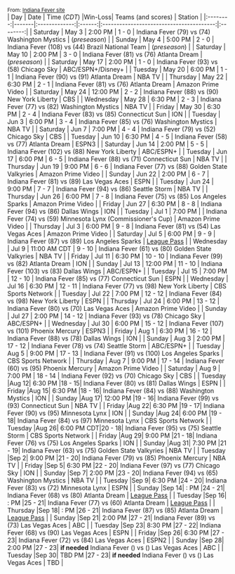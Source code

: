 <small>From: [Indiana Fever site](https://fever.wnba.com/schedule?season=2025&month=all&location=all&opponent=all)</small>  
|    Day   |   Date  |   Time (*CDT*) |Win-Loss|                Teams (and scores)        |  Station |
|:--------:|-------|:-------------:|:------:|:----------------------------------------:|:--------:|
| Saturday | May 3 | 2:00 PM | 1 - 0 | Indiana Fever (79) vs (74) Washington Mystics | (*preseason*) |
| Sunday | May 4 | 5:00 PM | 2 - 0 | Indiana Fever (108) vs (44) Brazil National Team | (*preseason*) |
| Saturday | May 10 | 2:00 PM | 3 - 0 | Indiana Fever  (81) vs (76) Atlanta Dream | (*preseason*) |
| Saturday | May 17 | 2:00 PM | 1 - 0 | Indiana Fever (93) vs (58) Chicago Sky | ABC/ESPN+/Disney+ |
| Tuesday | May 20 | 6:00 PM |  1 - 1 | Indiana Fever (90) vs (91) Atlanta Dream | NBA TV |
| Thursday | May 22 | 6:30 PM |  2 - 1  | Indiana Fever (81) vs (76) Atlanta Dream | Amazon Prime Video |
| Saturday | May 24 | 12:00 PM |  2 - 2  | Indiana Fever (88) vs (90) New York Liberty | CBS |
| Wednesday | May 28 | 6:30 PM |  2 - 3  | Indiana Fever (77) vs (82) Washington Mystics | NBA TV |
| Friday | May 30 | 6:30 PM |  2 - 4  | Indiana Fever (83) vs (85) Connecticut Sun | ION |
| Tuesday | Jun 3 | 6:00 PM |  3 - 4  | Indiana Fever (85) vs (76) Washington Mystics | NBA TV |
| Saturday | Jun 7 | 7:00 PM | 4 - 4  | Indiana Fever (79) vs (52) Chicago Sky | CBS |
| Tuesday | Jun 10 | 6:30 PM | 4 - 5 | Indiana Fever (58) vs (77) Atlanta Dream | ESPN3 |
| Saturday | Jun 14 | 2:00 PM | 5 - 5 | Indiana Fever (102) vs (88) New York Liberty | ABC/ESPN+ |
| Tuesday | Jun 17 | 6:00 PM  | 6 - 5 | Indiana Fever (88) vs (71) Connecticut Sun | NBA TV |
| Thursday | Jun 19 | 9:00 PM | 6 - 6 | Indiana Fever (77) vs (88) Golden State Valkyries | Amazon Prime Video |
| Sunday | Jun 22 | 2:00 PM  | 6 - 7  | Indiana Fever (81) vs (89) Las Vegas Aces | ESPN |
| Tuesday | Jun 24 | 9:00 PM | 7 - 7  | Indiana Fever (94) vs (86) Seattle Storm | NBA TV |
| Thursday | Jun 26 | 6:00 PM | 7 - 8 | Indiana Fever (75) vs (85) Los Angeles Sparks | Amazon Prime Video |
| Friday | Jun 27 | 6:30 PM  | 8 - 8  | Indiana Fever (94) vs (86) Dallas Wings | ION |
| Tuesday | Jul 1 | 7:00 PM |       | Indiana Fever (74) vs (59) Minnesota Lynx (Commissioner's Cup)  | Amazon Prime Video |
| Thursday | Jul 3 | 6:00 PM | 9 - 8 | Indiana Fever (81) vs (54) Las Vegas Aces | Amazon Prime Video |
| Saturday | Jul 5 | 6:00 PM | 9 - 9 | Indiana Fever (87) vs (89) Los Angeles Sparks | [League Pass](https://www.wnba.com/leaguepass) |
| Wednesday | Jul 9 | 11:00 AM CDT | 9 - 10 | Indiana Fever (61) vs (80) Golden State Valkyries | NBA TV |
| Friday | Jul 11 | 6:30 PM  | 10 - 10 | Indiana Fever (99) vs (82) Atlanta Dream | ION |
| Sunday | Jul 13 | 12:00 PM | 11 - 10 | Indiana Fever (103) vs (83) Dallas Wings | ABC/ESPN+ |
| Tuesday | Jul 15 | 7:00 PM | 12 - 10 | Indiana Fever (85) vs (77) Connecticut Sun | ESPN |
| Wednesday | Jul 16 | 6:30 PM | 12 - 11 | Indiana Fever (77) vs (98) New York Liberty | CBS Sports Network |
| Tuesday | Jul 22 | 7:00 PM | 12 - 12 | Indiana Fever (84) vs (98) New York Liberty | ESPN |
| Thursday | Jul 24 | 6:00 PM | 13 - 12 | Indiana Fever (80) vs (70) Las Vegas Aces | Amazon Prime Video |
| Sunday | Jul 27 | 2:00 PM | 14 - 12 | Indiana Fever (93) vs (78) Chicago Sky | ABC/ESPN+ |
| Wednesday | Jul 30 | 6:00 PM | 15 - 12 | Indiana Fever (107) vs (101) Phoenix Mercury | ESPN3 |
| Friday | Aug 1 | 6:30 PM | 16 - 12 | Indiana Fever (88) vs (78) Dallas Wings | ION |
| Sunday | Aug 3 | 2:00 PM | 17 - 12 | Indiana Fever (78) vs (74) Seattle Storm | ABC/ESPN+ |
| Tuesday | Aug 5 | 9:00 PM | 17 - 13 | Indiana Fever (91) vs (100) Los Angeles Sparks | CBS Sports Network |
| Thursday | Aug 7 | 9:00 PM | 17 - 14 | Indiana Fever (60) vs (95) Phoenix Mercury | Amazon Prime Video |
| Saturday | Aug 9 | 7:00 PM | 18 - 14 | Indiana Fever (92) vs (70) Chicago Sky | CBS |
| Tuesday |Aug 12| 6:30 PM |18 - 15| Indiana Fever (80) vs (81) Dallas Wings | ESPN |
| Friday |Aug 15| 6:30 PM |18 - 16| Indiana Fever (84) vs (88) Washington Mystics | ION |
| Sunday |Aug 17| 12:00 PM |19 - 16| Indiana Fever (99) vs (93) Connecticut Sun | NBA TV |
| Friday |Aug 22| 6:30 PM |19 - 17| Indiana Fever (90) vs (95) Minnesota Lynx | ION |
| Sunday |Aug 24| 6:00 PM |19 - 18| Indiana Fever (84) vs (97) Minnesota Lynx | CBS Sports Network |
| Tuesday |Aug 26| 6:00 PM CDT|20 - 18| Indiana Fever (95) vs (75) Seattle Storm | CBS Sports Network |
| Friday |Aug 29| 9:00 PM |21 - 18| Indiana Fever (76) vs (75) Los Angeles Sparks | ION |
| Sunday |Aug 31| 7:30 PM |21 - 19| Indiana Fever (63) vs (75) Golden State Valkyries | NBA TV |
| Tuesday |Sep 2| 9:00 PM |21 - 20| Indiana Fever (79) vs (85) Phoenix Mercury | NBA TV |
| Friday |Sep 5| 6:30 PM |22 - 20| Indiana Fever (97) vs (77) Chicago Sky | ION |
| Sunday |Sep 7| 2:00 PM |23 - 20| Indiana Fever (94) vs (65) Washington Mystics | NBA TV |
| Tuesday |Sep 9| 6:30 PM |24 - 20| Indiana Fever (83) vs (72) Minnesota Lynx | ESPN |
| Sunday |Sep 14| : PM |24 - 21| Indiana Fever (68) vs (80) Atlanta Dream | [League Pass](https://www.wnba.com/leaguepass) |
| Tuesday |Sep 16| : PM |25 - 21| Indiana Fever (77) vs (60) Atlanta Dream | [League Pass](https://www.wnba.com/leaguepass) |
| Thursday |Sep 18| : PM |26 - 21| Indiana Fever (87) vs (85) Atlanta Dream | [League Pass](https://www.wnba.com/leaguepass) |
| Sunday |Sep 21| 2:00 PM |27 - 21| Indiana Fever (89) vs (73) Las Vegas Aces | ABC |
| Tuesday |Sep 23| 8:30 PM |27 - 22| Indiana Fever (68) vs (90) Las Vegas Aces | ESPN |
| Friday |Sep 26| 6:30 PM |27 - 23| Indiana Fever (72) vs (84) Las Vegas Aces | ESPN2 |
| Sunday |Sep 28| 2:00 PM |27 - 23| **if needed** Indiana Fever () vs () Las Vegas Aces | ABC |
| Tuesday |Sep 30| TBD PM |27 - 23| **if needed** Indiana Fever () vs () Las Vegas Aces | TBD |
